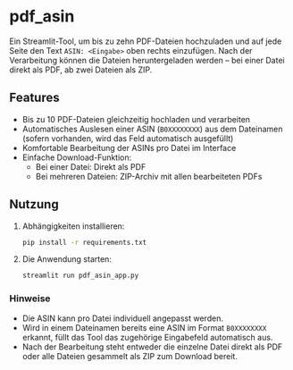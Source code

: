 # pdf_asin

Ein Streamlit-Tool, um bis zu zehn PDF-Dateien hochzuladen und auf jede Seite den Text
`ASIN: <Eingabe>` oben rechts einzufügen. Nach der Verarbeitung können die Dateien
heruntergeladen werden – bei einer Datei direkt als PDF, ab zwei Dateien als ZIP.

## Features

- Bis zu 10 PDF-Dateien gleichzeitig hochladen und verarbeiten
- Automatisches Auslesen einer ASIN (`B0XXXXXXXX`) aus dem Dateinamen (sofern vorhanden, wird das Feld automatisch ausgefüllt)
- Komfortable Bearbeitung der ASINs pro Datei im Interface
- Einfache Download-Funktion:
  - Bei einer Datei: Direkt als PDF
  - Bei mehreren Dateien: ZIP-Archiv mit allen bearbeiteten PDFs

## Nutzung

1. Abhängigkeiten installieren:
   ```bash
   pip install -r requirements.txt
   ```
2. Die Anwendung starten:
   ```bash
   streamlit run pdf_asin_app.py
   ```

### Hinweise

- Die ASIN kann pro Datei individuell angepasst werden.
- Wird in einem Dateinamen bereits eine ASIN im Format `B0XXXXXXXX` erkannt, füllt
  das Tool das zugehörige Eingabefeld automatisch aus.
- Nach der Bearbeitung steht entweder die einzelne Datei direkt als PDF oder alle Dateien gesammelt als ZIP zum Download bereit.
